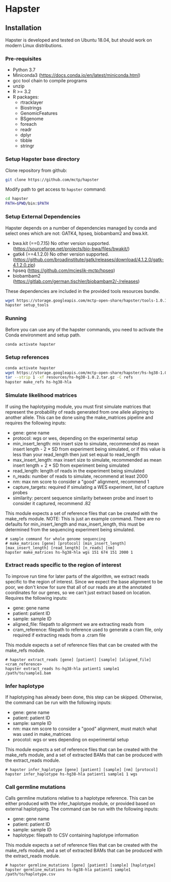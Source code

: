 # Hapster

## Installation

Hapster is developed and tested on Ubuntu 18.04, but should work on modern Linux distributions.

### Pre-requisites

- Python 3.7
- Miniconda3 (https://docs.conda.io/en/latest/miniconda.html)
- gcc tool chain to compile programs
- unzip
- R >= 3.2
- R packages:
  - rtracklayer
  - Biostrings
  - GenomicFeatures
  - BSgenome
  - foreach 
  - readr
  - dplyr
  - tibble
  - stringr

### Setup Hapster base directory

Clone repository from github:
```bash
git clone https://github.com/mctp/hapster
```

Modify path to get access to `hapster` command:
```bash
cd hapster
PATH=$PWD/bin:$PATH
```

### Setup External Dependencies

Hapster depends on a number of dependencies managed by conda and select ones which are not: GATK4, hpseq, biobambam2 and bwa.kit.

- bwa.kit (==0.7.15) No other version supported.
  (https://sourceforge.net/projects/bio-bwa/files/bwakit/)  
- gatk4 (==4.1.2.0) No other version supported.
  (https://github.com/broadinstitute/gatk/releases/download/4.1.2.0/gatk-4.1.2.0.zip)  
- hpseq
  (https://github.com/mcieslik-mctp/hpseq)  
- biobambam2
  (https://gitlab.com/german.tischler/biobambam2/-/releases)  

These dependencies are included in the provided tools resources bundle.

```bash
wget https://storage.googleapis.com/mctp-open-share/hapster/tools-1.0.1.tar.gz --directory-prefix=resources
hapster setup_tools
```

### Running

Before you can use any of the hapster commands, you need to activate the Conda environment and setup path.

```bash
conda activate hapster
```

### Setup references

```bash
conda activate hapster
wget https://storage.googleapis.com/mctp-open-share/hapster/hs-hg38-1.0.2.tar.gz --directory-prefix=resources
tar --strip 1 -xf resources/hs-hg38-1.0.2.tar.gz -C refs
hapster make_refs hs-hg38-hla
```
### Simulate likelihood matrices

If using the haplotyping module, you must first simulate matrices that represent the probability of reads generated from one allele aligning to another allele. This can be done using the make_matrices pipeline and requires the following inputs:
 - gene: gene name
 - protocol: wgs or wes, depending on the experimental setup  
 - min_insert_length: min insert size to simulate, recommended as mean insert length - 2 * SD from experiment being simulated, or if this value is less than your read_length then just set equal to read_length
 - max_insert_length: max insert size to simulate, recommended as mean insert length + 2 * SD from experiment being simulated  
 - read_length: length of reads in the experiment being simulated  
 - n_reads: number of reads to simulate, recommend at least 2000  
 - nm: max nm score to consider a "good" alignment, recommend 1  
 - capture_targets: required if simulating a WES experiment, list of capture probes  
 - similarity: percent sequence similarity between probe and insert to consider it captured, recommend .82  
  
This module expects a set of reference files that can be created with the make_refs module.
NOTE: This is just an example command. There are no defaults for min_insert_length and max_insert_length, this must be determined from the sequencing experiment being simulated.
  ```
  # sample command for whole genome sequencing
  # make_matrices [gene] [protocol] [min_insert_length] [max_insert_length] [read_length] [n_reads] [nm]
  hapster make_matrices hs-hg38-hla wgs 151 674 151 2000 1
  ```

### Extract reads specific to the region of interest
To improve run time for later parts of the algorithm, we extract reads specific to the region of interest. Since we expect the base alignment to be poor, we don't know for sure that all of our reads are at the annotated coordinates for our genes, so we can't just extract based on location. Requires the following inputs:
 - gene: gene name
 - patient: patient ID
 - sample: sample ID
 - aligned_file: filepath to alignment we are extracting reads from
 - cram_reference: filepath to reference used to generate a cram file, only required if extracting reads from a .cram file

This module expects a set of reference files that can be created with the make_refs module.
```
# hapster extract_reads [gene] [patient] [sample] [aligned_file] <cram_reference>
hapster extract_reads hs-hg38-hla patient1 sample1 /path/to/sample1.bam
```
### Infer haplotype
If haplotyping has already been done, this step can be skipped. Otherwise, the command can be run with the following inputs:
 - gene: gene name
 - patient: patient ID
 - sample: sample ID
 - nm: max nm score to consider a "good" alignment, must match what was used in make_matrices
 - procotol: wgs or wes depending on experimental setup

This module expects a set of reference files that can be created with the make_refs module, and a set of extracted BAMs that can be produced with the extract_reads module.
```
# hapster infer_haplotype [gene] [patient] [sample] [nm] [protocol]
hapster infer_haplotype hs-hg38-hla patient1 sample1 1 wgs
```

### Call germline mutations
Calls germline mutations relative to a haplotype reference. This can be either produced with the infer_haplotype module, or provided based on external haplotyping. The command can be run with the following inputs:
 - gene: gene name
 - patient: patient ID
 - sample: sample ID
 - haplotype: filepath to CSV containing haplotype information

This module expects a set of reference files that can be created with the make_refs module, and a set of extracted BAMs that can be produced with the extract_reads module.
```
# hapster germline_mutations [gene] [patient] [sample] [haplotype]
hapster germline_mutations hs-hg38-hla patient1 sample1 /path/to/haplotype.csv
```
